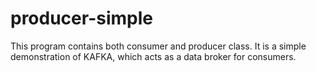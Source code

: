 # producer-simple
This program contains both consumer and producer class. It is a simple demonstration of KAFKA, which acts as a data broker for consumers.
